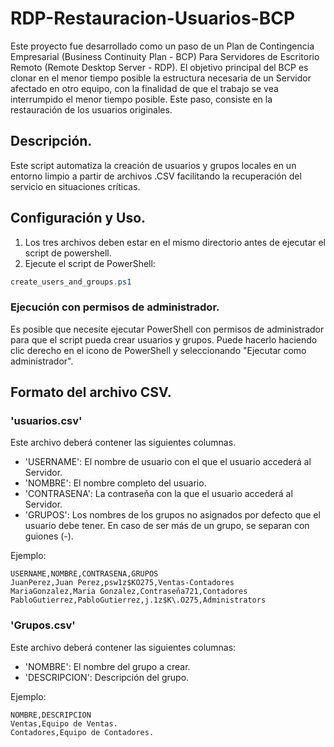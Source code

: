 # RDP-Restauracion-Usuarios-BCP

Este proyecto fue desarrollado como un paso de un Plan de Contingencia Empresarial (Business Continuity Plan - BCP) Para Servidores de Escritorio Remoto (Remote Desktop Server - RDP). El objetivo principal del BCP es clonar en el menor tiempo posible la estructura necesaria de un Servidor afectado en otro equipo, con la finalidad de que el trabajo se vea interrumpido el menor tiempo posible. Este paso, consiste en la restauración de los usuarios originales.


## Descripción.
Este script automatiza la creación de usuarios y grupos locales en un entorno limpio a partir de archivos .CSV facilitando la recuperación del servicio en situaciones críticas.


## Configuración y Uso.
1. Los tres archivos deben estar en el mismo directorio antes de ejecutar el script de powershell.
2. Ejecute el script de PowerShell:
```powershell
create_users_and_groups.ps1
```

### Ejecución con permisos de administrador.
Es posible que necesite ejecutar PowerShell con permisos de administrador para que el script pueda crear usuarios y grupos. Puede hacerlo haciendo clic derecho en el icono de PowerShell y seleccionando "Ejecutar como administrador".


## Formato del archivo CSV.

### 'usuarios.csv'
Este archivo deberá contener las siguientes columnas.

 - 'USERNAME': El nombre de usuario con el que el usuario accederá al Servidor.
 - 'NOMBRE': El nombre completo del usuario.
 - 'CONTRASENA': La contraseña con la que el usuario accederá al Servidor.
 - 'GRUPOS': Los nombres de los grupos no asignados por defecto que el usuario debe tener. En caso de ser más de un grupo, se separan con guiones (-).

Ejemplo:
```csv
USERNAME,NOMBRE,CONTRASENA,GRUPOS
JuanPerez,Juan Perez,psw1z$KO275,Ventas-Contadores
MariaGonzalez,Maria Gonzalez,Contraseña721,Contadores
PabloGutierrez,PabloGutierrez,j.1z$K\.O275,Administrators
```

### 'Grupos.csv'
Este archivo deberá contener las siguientes columnas:

 - 'NOMBRE': El nombre del grupo a crear.
 - 'DESCRIPCION': Descripción del grupo.

Ejemplo:
```csv
NOMBRE,DESCRIPCION
Ventas,Equipo de Ventas.
Contadores,Equipo de Contadores.
```
